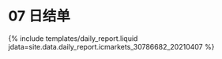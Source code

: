 # 07 日结单

{% include  templates/daily_report.liquid jdata=site.data.daily_report.icmarkets_30786682_20210407 %}